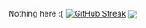 Nothing here :(
[![GitHub Streak](https://github-readme-streak-stats.herokuapp.com/?user=yalu810)](https://github.com/DenverCoder1/github-readme-streak-stats)
<img src="https://github-readme-stats.vercel.app/api?username=yalu810&theme=darcula&show_icons=true&count_private=true&include_all_commits=true&hide_border=true" align="center"/>
